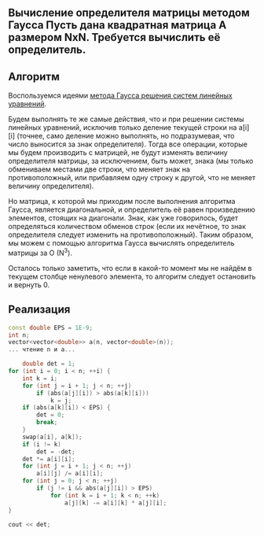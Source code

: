 <h2>Вычисление определителя матрицы методом Гаусса
Пусть дана квадратная матрица A размером NxN. Требуется вычислить её определитель.

## Алгоритм

Воспользуемся идеями [метода Гаусса решения систем линейных уравнений](linear_systems_gauss).

Будем выполнять те же самые действия, что и при решении системы линейных уравнений, исключив только деление текущей строки на a[i][i] (точнее, само деление можно выполнять, но подразумевая, что число выносится за знак определителя). Тогда все операции, которые мы будем производить с матрицей, не будут изменять величину определителя матрицы, за исключением, быть может, знака (мы только обмениваем местами две строки, что меняет знак на противоположный, или прибавляем одну строку к другой, что не меняет величину определителя).

Но матрица, к которой мы приходим после выполнения алгоритма Гаусса, является диагональной, и определитель её равен произведению элементов, стоящих на диагонали. Знак, как уже говорилось, будет определяться количеством обменов строк (если их нечётное, то знак определителя следует изменить на противоположный). Таким образом, мы можем с помощью алгоритма Гаусса вычислять определитель матрицы за O (N<sup>3</sup>).

Осталось только заметить, что если в какой-то момент мы не найдём в текущем столбце ненулевого элемента, то алгоритм следует остановить и вернуть 0.

## Реализация

<!--- TODO: specify code snippet id -->
``` cpp
const double EPS = 1E-9;
int n;
vector<vector<double>> a(n, vector<double>(n));
... чтение n и a...

    double det = 1;
for (int i = 0; i < n; ++i) {
    int k = i;
    for (int j = i + 1; j < n; ++j)
        if (abs(a[j][i]) > abs(a[k][i]))
            k = j;
    if (abs(a[k][i]) < EPS) {
        det = 0;
        break;
    }
    swap(a[i], a[k]);
    if (i != k)
        det = -det;
    det *= a[i][i];
    for (int j = i + 1; j < n; ++j)
        a[i][j] /= a[i][i];
    for (int j = 0; j < n; ++j)
        if (j != i && abs(a[j][i]) > EPS)
            for (int k = i + 1; k < n; ++k)
                a[j][k] -= a[i][k] * a[j][i];
}

cout << det;
```
